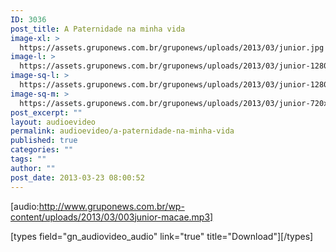 ```yaml
---
ID: 3036
post_title: A Paternidade na minha vida
image-xl: >
  https://assets.gruponews.com.br/gruponews/uploads/2013/03/junior.jpg
image-l: >
  https://assets.gruponews.com.br/gruponews/uploads/2013/03/junior-1280x483.jpg
image-sq-l: >
  https://assets.gruponews.com.br/gruponews/uploads/2013/03/junior-1280x483.jpg
image-sq-m: >
  https://assets.gruponews.com.br/gruponews/uploads/2013/03/junior-720x483.jpg
post_excerpt: ""
layout: audioevideo
permalink: audioevideo/a-paternidade-na-minha-vida
published: true
categories: ""
tags: ""
author: ""
post_date: 2013-03-23 08:00:52
---
```

[audio:http://www.gruponews.com.br/wp-content/uploads/2013/03/003junior-macae.mp3]

[types field="gn_audiovideo_audio" link="true" title="Download"][/types]